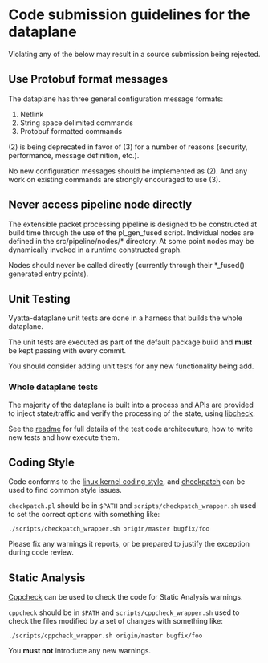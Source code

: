 # Code submission guidelines for the dataplane

Violating any of the below may result in a source submission
being rejected.

## Use Protobuf format messages

The dataplane has three general configuration message formats:

 1) Netlink
 2) String space delimited commands
 3) Protobuf formatted commands

(2) is being deprecated in favor of (3) for a number of reasons (security,
performance, message definition, etc.).

No new configuration messages should be implemented as (2). And any work
on existing commands are strongly encouraged to use (3).

## Never access pipeline node directly

The extensible packet processing pipeline is designed to be constructed
at build time through the use of the pl_gen_fused script. Individual nodes
are defined in the src/pipeline/nodes/* directory. At some point nodes may
be dynamically invoked in a runtime constructed graph.

Nodes should never be called directly (currently through their *_fused()
generated entry points).

## Unit Testing

Vyatta-dataplane unit tests are done in a harness that builds the whole
dataplane.

The unit tests are executed as part of the default package build and **must**
be kept passing with every commit.

You should consider adding unit tests for any new functionality being add.

### Whole dataplane tests

The majority of the dataplane is built into a process and APIs are provided to
inject state/traffic and verify the processing of the state, using [libcheck][5].

See the [readme](tests/whole_dp/readme.md) for full details of the test code
architecuture, how to write new tests and how execute them.

## Coding Style

Code conforms to the [linux kernel coding style][1], and [checkpatch][2] can be
used to find common style issues.

`checkpatch.pl` should be in `$PATH` and `scripts/checkpatch_wrapper.sh` used
to set the correct options with something like:

`./scripts/checkpatch_wrapper.sh origin/master bugfix/foo`

Please fix any warnings it reports, or be prepared to justify the exception
during code review.

## Static Analysis

[Cppcheck][3] can be used to check the code for Static Analysis warnings.

`cppcheck` should be in `$PATH` and `scripts/cppcheck_wrapper.sh` used
to check the files modified by a set of changes with something like:

`./scripts/cppcheck_wrapper.sh origin/master bugfix/foo`

You **must not** introduce any new warnings.

[1]: https://www.kernel.org/doc/Documentation/CodingStyle "Linux Kernel Coding Style"
[2]: https://github.com/torvalds/linux/blob/master/scripts/checkpatch.pl "checkpatch script"
[3]: http://cppcheck.sourceforge.net/ "Cppcheck Static Analyser"
[4]: http://cpputest.github.io/ "Cpputest Unit Test Framework"
[5]: http://libcheck.github.io/check/ "Check Unit Test Framework"
